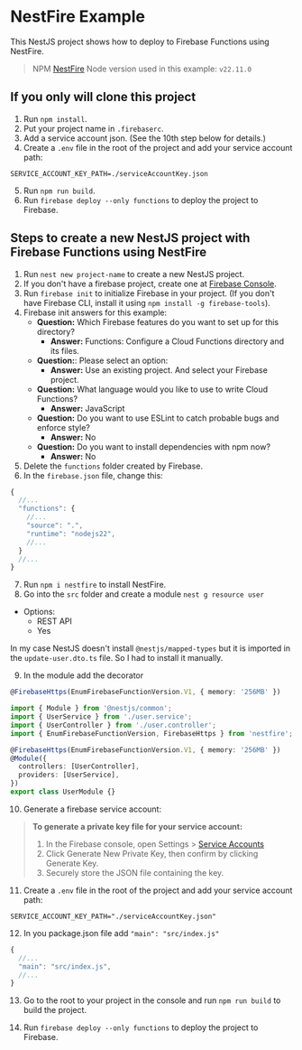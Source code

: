 # NestFire Example
This NestJS project shows how to deploy to Firebase Functions using NestFire.

> NPM [NestFire](https://www.npmjs.com/package/nestfire?activeTab=readme)
> Node version used in this example: `v22.11.0`

## If you only will clone this project
1. Run `npm install`.
2. Put your project name in `.firebaserc`.
3. Add a service account json. (See the 10th step below for details.)
4. Create a `.env` file in the root of the project and add your service account path:
```env
SERVICE_ACCOUNT_KEY_PATH=./serviceAccountKey.json
```
5. Run `npm run build`.
6. Run `firebase deploy --only functions` to deploy the project to Firebase.


## Steps to create a new NestJS project with Firebase Functions using NestFire
1. Run `nest new project-name` to create a new NestJS project.
2. If you don't have a firebase project, create one at [Firebase Console](https://console.firebase.google.com/).
3. Run `firebase init` to initialize Firebase in your project. (If you don't have Firebase CLI, install it using `npm install -g firebase-tools`).
4. Firebase init answers for this example:
    - **Question:** Which Firebase features do you want to set up for this directory?
        - **Answer:** Functions: Configure a Cloud Functions directory and its files.
    - **Question:**: Please select an option:
      - **Answer:** Use an existing project. And select your Firebase project.
    - **Question:** What language would you like to use to write Cloud Functions?
        - **Answer:** JavaScript
    - **Question:** Do you want to use ESLint to catch probable bugs and enforce style?
        - **Answer:** No
    - **Question:** Do you want to install dependencies with npm now?
        - **Answer:** No
5. Delete the `functions` folder created by Firebase.
6. In the `firebase.json` file, change this:
```ts
{
  //...
  "functions": {
    //...
    "source": ".",
    "runtime": "nodejs22",
    //...
  }
  //...
}
```
7. Run `npm i nestfire` to install NestFire.
8. Go into the `src` folder and create a module `nest g resource user`
  - Options: 
    - REST API
    - Yes

In my case NestJS doesn't install `@nestjs/mapped-types` but it is imported in the `update-user.dto.ts` file. So I had to install it manually.

9. In the module add the decorator
```typescript
@FirebaseHttps(EnumFirebaseFunctionVersion.V1, { memory: '256MB' })
```
```typescript
import { Module } from '@nestjs/common';
import { UserService } from './user.service';
import { UserController } from './user.controller';
import { EnumFirebaseFunctionVersion, FirebaseHttps } from 'nestfire';

@FirebaseHttps(EnumFirebaseFunctionVersion.V1, { memory: '256MB' })
@Module({
  controllers: [UserController],
  providers: [UserService],
})
export class UserModule {}

```

10. Generate a firebase service account:
> **To generate a private key file for your service account:**
> 1. In the Firebase console, open Settings > [Service Accounts](https://console.firebase.google.com/project/_/settings/serviceaccounts/adminsdk?fb_utm_source=chatgpt.com&_gl=1*bcauiw*_ga*NDkyNDQxNTI4LjE3NDI1MDc1ODA.*_ga_CW55HF8NVT*czE3NDc2ODU0MDUkbzUwJGcxJHQxNzQ3Njg1OTAyJGo1MSRsMCRoMCRkZS1xTjE2TUlaRU9UMG9QaFQteFFJeFhPV1o5SEhCSkcxZw..)
> 2. Click Generate New Private Key, then confirm by clicking Generate Key.
> 3. Securely store the JSON file containing the key.

11. Create a `.env` file in the root of the project and add your service account path:
```env
SERVICE_ACCOUNT_KEY_PATH="./serviceAccountKey.json"
```

12. In you package.json file add `"main": "src/index.js"`
```ts
{
  //...
  "main": "src/index.js",
  //...
}
```

13. Go to the root to your project in the console and run `npm run build` to build the project.

14. Run `firebase deploy --only functions` to deploy the project to Firebase.